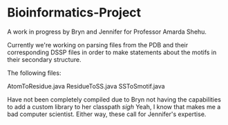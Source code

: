 Bioinformatics-Project
======================

A work in progress by Bryn and Jennifer for Professor Amarda Shehu.

Currently we're working on parsing files from the PDB and their corresponding DSSP files in order to make statements about the motifs in their secondary structure.

The following files:

AtomToResidue.java
ResidueToSS.java
SSToSmotif.java

Have not been completely compiled due to Bryn not having the capabilities to add a custom library to her classpath *sigh* Yeah, I know that makes me a bad computer scientist. Either way, these call for Jennifer's expertise.
